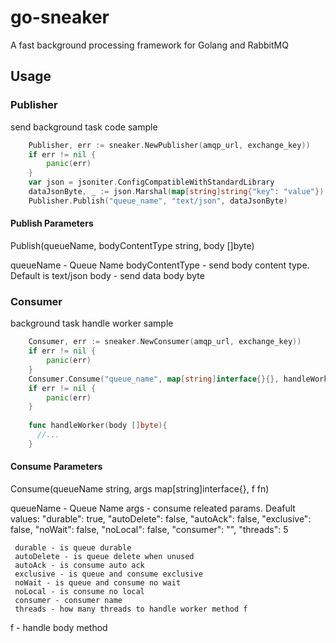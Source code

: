 # go-sneaker
A fast background processing framework for Golang and RabbitMQ 


## Usage

### Publisher

send background task code sample

```go
    Publisher, err := sneaker.NewPublisher(amqp_url, exchange_key))
	if err != nil {
		panic(err)
    }
    var json = jsoniter.ConfigCompatibleWithStandardLibrary
	dataJsonByte, _ := json.Marshal(map[string]string{"key": "value"})
    Publisher.Publish("queue_name", "text/json", dataJsonByte)
```

#### Publish Parameters
Publish(queueName, bodyContentType string, body []byte)

queueName - Queue Name
bodyContentType - send body content type. Default is text/json
body - send data body byte

### Consumer

background task handle worker sample

```go
	Consumer, err := sneaker.NewConsumer(amqp_url, exchange_key))
	if err != nil {
		panic(err)
	}
    Consumer.Consume("queue_name", map[string]interface{}{}, handleWorker)
	if err != nil {
		panic(err)
    }
    
    func handleWorker(body []byte){
      //...
    }
```

#### Consume Parameters
Consume(queueName string, args map[string]interface{}, f fn)

queueName - Queue Name
args - consume releated params. Deafult values: 
     "durable": true, "autoDelete": false, "autoAck": false,
		 "exclusive": false, "noWait": false,
		 "noLocal": false, "consumer": "", "threads": 5

     durable - is queue durable
     autoDelete - is queue delete when unused
     autoAck - is consume auto ack
     exclusive - is queue and consume exclusive
     noWait - is queue and consume no wait
     noLocal - is consume no local
     consumer - consumer name
     threads - how many threads to handle worker method f

f - handle body method